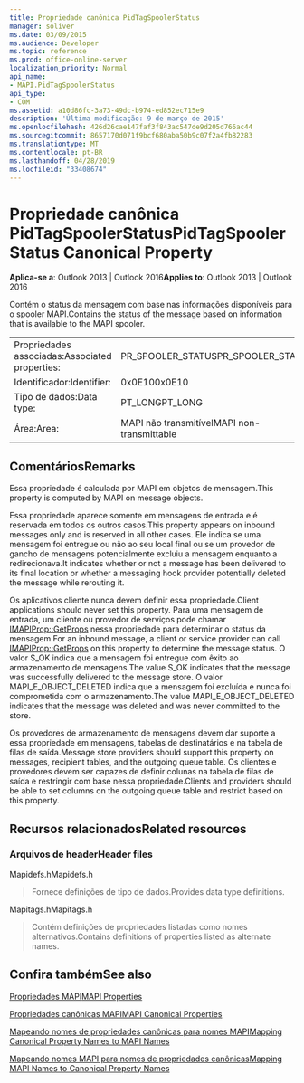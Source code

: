 ```yaml
---
title: Propriedade canônica PidTagSpoolerStatus
manager: soliver
ms.date: 03/09/2015
ms.audience: Developer
ms.topic: reference
ms.prod: office-online-server
localization_priority: Normal
api_name:
- MAPI.PidTagSpoolerStatus
api_type:
- COM
ms.assetid: a10d86fc-3a73-49dc-b974-ed852ec715e9
description: 'Última modificação: 9 de março de 2015'
ms.openlocfilehash: 426d26cae147faf3f843ac547de9d205d766ac44
ms.sourcegitcommit: 8657170d071f9bcf680aba50b9c07f2a4fb82283
ms.translationtype: MT
ms.contentlocale: pt-BR
ms.lasthandoff: 04/28/2019
ms.locfileid: "33408674"
---
```

# <a name="pidtagspoolerstatus-canonical-property"></a><span data-ttu-id="fa2d4-103">Propriedade canônica PidTagSpoolerStatus</span><span class="sxs-lookup"><span data-stu-id="fa2d4-103">PidTagSpoolerStatus Canonical Property</span></span>

  
  
<span data-ttu-id="fa2d4-104">**Aplica-se a**: Outlook 2013 | Outlook 2016</span><span class="sxs-lookup"><span data-stu-id="fa2d4-104">**Applies to**: Outlook 2013 | Outlook 2016</span></span> 
  
<span data-ttu-id="fa2d4-105">Contém o status da mensagem com base nas informações disponíveis para o spooler MAPI.</span><span class="sxs-lookup"><span data-stu-id="fa2d4-105">Contains the status of the message based on information that is available to the MAPI spooler.</span></span>
  
|||
|:-----|:-----|
|<span data-ttu-id="fa2d4-106">Propriedades associadas:</span><span class="sxs-lookup"><span data-stu-id="fa2d4-106">Associated properties:</span></span>  <br/> |<span data-ttu-id="fa2d4-107">PR_SPOOLER_STATUS</span><span class="sxs-lookup"><span data-stu-id="fa2d4-107">PR_SPOOLER_STATUS</span></span>  <br/> |
|<span data-ttu-id="fa2d4-108">Identificador:</span><span class="sxs-lookup"><span data-stu-id="fa2d4-108">Identifier:</span></span>  <br/> |<span data-ttu-id="fa2d4-109">0x0E10</span><span class="sxs-lookup"><span data-stu-id="fa2d4-109">0x0E10</span></span>  <br/> |
|<span data-ttu-id="fa2d4-110">Tipo de dados:</span><span class="sxs-lookup"><span data-stu-id="fa2d4-110">Data type:</span></span>  <br/> |<span data-ttu-id="fa2d4-111">PT_LONG</span><span class="sxs-lookup"><span data-stu-id="fa2d4-111">PT_LONG</span></span>  <br/> |
|<span data-ttu-id="fa2d4-112">Área:</span><span class="sxs-lookup"><span data-stu-id="fa2d4-112">Area:</span></span>  <br/> |<span data-ttu-id="fa2d4-113">MAPI não transmitível</span><span class="sxs-lookup"><span data-stu-id="fa2d4-113">MAPI non-transmittable</span></span>  <br/> |
   
## <a name="remarks"></a><span data-ttu-id="fa2d4-114">Comentários</span><span class="sxs-lookup"><span data-stu-id="fa2d4-114">Remarks</span></span>

<span data-ttu-id="fa2d4-115">Essa propriedade é calculada por MAPI em objetos de mensagem.</span><span class="sxs-lookup"><span data-stu-id="fa2d4-115">This property is computed by MAPI on message objects.</span></span>
  
<span data-ttu-id="fa2d4-116">Essa propriedade aparece somente em mensagens de entrada e é reservada em todos os outros casos.</span><span class="sxs-lookup"><span data-stu-id="fa2d4-116">This property appears on inbound messages only and is reserved in all other cases.</span></span> <span data-ttu-id="fa2d4-117">Ele indica se uma mensagem foi entregue ou não ao seu local final ou se um provedor de gancho de mensagens potencialmente excluiu a mensagem enquanto a redirecionava.</span><span class="sxs-lookup"><span data-stu-id="fa2d4-117">It indicates whether or not a message has been delivered to its final location or whether a messaging hook provider potentially deleted the message while rerouting it.</span></span>
  
<span data-ttu-id="fa2d4-118">Os aplicativos cliente nunca devem definir essa propriedade.</span><span class="sxs-lookup"><span data-stu-id="fa2d4-118">Client applications should never set this property.</span></span> <span data-ttu-id="fa2d4-119">Para uma mensagem de entrada, um cliente ou provedor de serviços pode chamar [IMAPIProp::GetProps](imapiprop-getprops.md) nessa propriedade para determinar o status da mensagem.</span><span class="sxs-lookup"><span data-stu-id="fa2d4-119">For an inbound message, a client or service provider can call [IMAPIProp::GetProps](imapiprop-getprops.md) on this property to determine the message status.</span></span> <span data-ttu-id="fa2d4-120">O valor S_OK indica que a mensagem foi entregue com êxito ao armazenamento de mensagens.</span><span class="sxs-lookup"><span data-stu-id="fa2d4-120">The value S_OK indicates that the message was successfully delivered to the message store.</span></span> <span data-ttu-id="fa2d4-121">O valor MAPI_E_OBJECT_DELETED indica que a mensagem foi excluída e nunca foi comprometida com o armazenamento.</span><span class="sxs-lookup"><span data-stu-id="fa2d4-121">The value MAPI_E_OBJECT_DELETED indicates that the message was deleted and was never committed to the store.</span></span> 
  
<span data-ttu-id="fa2d4-122">Os provedores de armazenamento de mensagens devem dar suporte a essa propriedade em mensagens, tabelas de destinatários e na tabela de filas de saída.</span><span class="sxs-lookup"><span data-stu-id="fa2d4-122">Message store providers should support this property on messages, recipient tables, and the outgoing queue table.</span></span> <span data-ttu-id="fa2d4-123">Os clientes e provedores devem ser capazes de definir colunas na tabela de filas de saída e restringir com base nessa propriedade.</span><span class="sxs-lookup"><span data-stu-id="fa2d4-123">Clients and providers should be able to set columns on the outgoing queue table and restrict based on this property.</span></span>
  
## <a name="related-resources"></a><span data-ttu-id="fa2d4-124">Recursos relacionados</span><span class="sxs-lookup"><span data-stu-id="fa2d4-124">Related resources</span></span>

### <a name="header-files"></a><span data-ttu-id="fa2d4-125">Arquivos de header</span><span class="sxs-lookup"><span data-stu-id="fa2d4-125">Header files</span></span>

<span data-ttu-id="fa2d4-126">Mapidefs.h</span><span class="sxs-lookup"><span data-stu-id="fa2d4-126">Mapidefs.h</span></span>
  
> <span data-ttu-id="fa2d4-127">Fornece definições de tipo de dados.</span><span class="sxs-lookup"><span data-stu-id="fa2d4-127">Provides data type definitions.</span></span>
    
<span data-ttu-id="fa2d4-128">Mapitags.h</span><span class="sxs-lookup"><span data-stu-id="fa2d4-128">Mapitags.h</span></span>
  
> <span data-ttu-id="fa2d4-129">Contém definições de propriedades listadas como nomes alternativos.</span><span class="sxs-lookup"><span data-stu-id="fa2d4-129">Contains definitions of properties listed as alternate names.</span></span>
    
## <a name="see-also"></a><span data-ttu-id="fa2d4-130">Confira também</span><span class="sxs-lookup"><span data-stu-id="fa2d4-130">See also</span></span>



[<span data-ttu-id="fa2d4-131">Propriedades MAPI</span><span class="sxs-lookup"><span data-stu-id="fa2d4-131">MAPI Properties</span></span>](mapi-properties.md)
  
[<span data-ttu-id="fa2d4-132">Propriedades canônicas MAPI</span><span class="sxs-lookup"><span data-stu-id="fa2d4-132">MAPI Canonical Properties</span></span>](mapi-canonical-properties.md)
  
[<span data-ttu-id="fa2d4-133">Mapeando nomes de propriedades canônicas para nomes MAPI</span><span class="sxs-lookup"><span data-stu-id="fa2d4-133">Mapping Canonical Property Names to MAPI Names</span></span>](mapping-canonical-property-names-to-mapi-names.md)
  
[<span data-ttu-id="fa2d4-134">Mapeando nomes MAPI para nomes de propriedades canônicas</span><span class="sxs-lookup"><span data-stu-id="fa2d4-134">Mapping MAPI Names to Canonical Property Names</span></span>](mapping-mapi-names-to-canonical-property-names.md)

